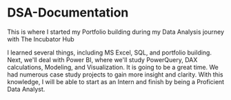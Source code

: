# DSA-Documentation
This is where I started my Portfolio building during my Data Analysis journey with The Incubator Hub

I learned several things, including MS Excel, SQL, and portfolio building. Next, we'll deal with Power BI, where we'll study PowerQuery, DAX calculations, Modeling, and Visualization. It is going to be a great time. We had numerous case study projects to gain more insight and clarity. With this knowledge, I will be able to start as an Intern and finish by being a Proficient Data Analyst.

